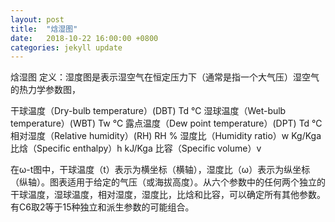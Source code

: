 ```yaml
---
layout: post
title:  "焓湿图"
date:   2018-10-22 16:00:00 +0800
categories: jekyll update
---
```


焓湿图
定义：湿度图是表示湿空气在恒定压力下（通常是指一个大气压）湿空气的热力学参数图，

干球温度（Dry-bulb temperature）(DBT) Td ℃
湿球温度（Wet-bulb temperature）(WBT) Tw ℃
露点温度（Dew point temperature）(DPT) Td ℃
相对湿度（Relative humidity）(RH) RH %
湿度比（Humidity ratio）w Kg/Kga
比焓（Specific enthalpy）h kJ/Kga
比容（Specific volume）v 

 在ω-t图中，干球温度（t）表示为横坐标（横轴），湿度比（ω）表示为纵坐标（纵轴）。图表适用于给定的气压（或海拔高度）。从六个参数中的任何两个独立的干球温度，湿球温度，相对湿度，湿度比，比焓和比容，可以确定所有其他参数。有C6取2等于15种独立和派生参数的可能组合。